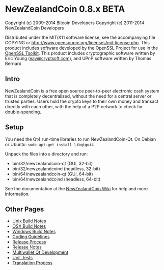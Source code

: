 NewZealandCoin 0.8.x BETA
====================

Copyright (c) 2009-2014 Bitcoin Developers
Copyright (c) 2011-2014 NewZealandCoin Developers

Distributed under the MIT/X11 software license, see the accompanying
file COPYING or http://www.opensource.org/licenses/mit-license.php.
This product includes software developed by the OpenSSL Project for use in the [OpenSSL Toolkit](http://www.openssl.org/). This product includes
cryptographic software written by Eric Young ([eay@cryptsoft.com](mailto:eay@cryptsoft.com)), and UPnP software written by Thomas Bernard.


Intro
---------------------
NewZealandCoin is a free open source peer-to-peer electronic cash system that is
completely decentralized, without the need for a central server or trusted
parties.  Users hold the crypto keys to their own money and transact directly
with each other, with the help of a P2P network to check for double-spending.


Setup
---------------------
You need the Qt4 run-time libraries to run NewZealandCoin-Qt. On Debian or Ubuntu:
	`sudo apt-get install libqtgui4`

Unpack the files into a directory and run:

- bin/32/newzealandcoin-qt (GUI, 32-bit)
- bin/32/newzealandcoind (headless, 32-bit)
- bin/64/newzealandcoin-qt (GUI, 64-bit)
- bin/64/newzealandcoind (headless, 64-bit)

See the documentation at the [NewZealandCoin Wiki](http://newzealandcoin.info)
for help and more information.


Other Pages
---------------------
- [Unix Build Notes](build-unix.md)
- [OSX Build Notes](build-osx.md)
- [Windows Build Notes](build-msw.md)
- [Coding Guidelines](coding.md)
- [Release Process](release-process.md)
- [Release Notes](release-notes.md)
- [Multiwallet Qt Development](multiwallet-qt.md)
- [Unit Tests](unit-tests.md)
- [Translation Process](translation_process.md)
